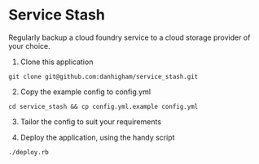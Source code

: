 Service Stash
=============

Regularly backup a cloud foundry service to a cloud storage provider of your choice.

1. Clone this application

  ``git clone git@github.com:danhigham/service_stash.git``  

2. Copy the example config to config.yml

  ``cd service_stash && cp config.yml.example config.yml``  
  
3. Tailor the config to suit your requirements

4. Deploy the application, using the handy script

  ``./deploy.rb``

